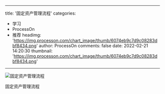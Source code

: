 
---
title: '固定资产管理流程'
categories: 
 - 学习
 - ProcessOn
 - 推荐
headimg: 'https://img.processon.com/chart_image/thumb/6074eb9c7d9c08283dbf8434.png'
author: ProcessOn
comments: false
date: 2022-02-21 14:20:30
thumbnail: 'https://img.processon.com/chart_image/thumb/6074eb9c7d9c08283dbf8434.png'
---

<div>   
<img class="thumb" alt="固定资产管理流程" src="https://img.processon.com/chart_image/thumb/6074eb9c7d9c08283dbf8434.png" referrerpolicy="no-referrer">
<p>固定资产管理流程</p>  
</div>
            